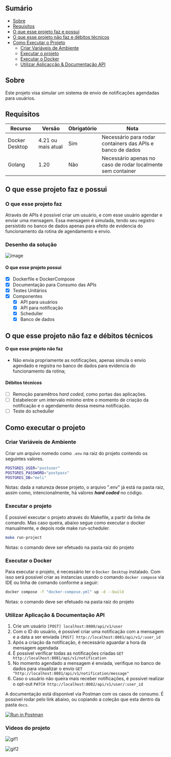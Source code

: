 ## Sumário
- [Sobre](#sobre)
- [Requisitos](#requisitos)
- [O que esse projeto faz e possui](#o-que-esse-projeto-faz-e-possui)
- [O que esse projeto não faz e débitos técnicos](#o-que-esse-projeto-não-faz-e-débitos-técnicos)
- [Como Executar o Projeto](#como-executar-o-projeto)
  - [Criar Variáveis de Ambiente](#criar-variáveis-de-ambiente)
  - [Executar o projeto](#como-executar-o-projeto)
  - [Executar o Docker](#executar-o-docker)
  - [Utilizar Aplicaçção & Documentação API](#utilizar-aplicação--documentação-api)


## Sobre
Este projeto visa simular um sistema de envio de notificações agendadas para usuários.

## Requisitos

|Recurso|Versão|Obrigatório|Nota|
|-|-|-|-|
|Docker Desktop| 4.21 ou mais atual|Sim|Necessário para rodar containers das APIs e banco de dados|
|Golang| 1.20|Não|Necessário apenas no caso de rodar localmente sem container|

## O que esse projeto faz e possui
### O que esse projeto faz
Através de APIs é possível criar um usuário, e com esse usuário agendar e  enviar uma mensagem. Essa mensagem é simulada, tendo seu registro persistido no banco de dados apenas para efeito de evidencia do funcionamento da rotina de agendamento e envio.

### Desenho da solução
![image](https://github.com/b-bianca/challenge/assets/71153572/99f6e65f-d0e1-4dc0-bcc8-642f873c36d1)


#### O que esse projeto possui
 - [x] Dockerfile e DockerCompose
 - [x] Documentação para Consumo das APIs
 - [x] Testes Unitários
 - [x] Componentes
   - [x] API para usuários
   - [x] API para notificação
   - [x] Scheduller
   - [x] Banco de dados

## O que esse projeto não faz e débitos técnicos
#### O que esse projeto não faz
- Não envia propriamente as notificações, apenas simula o envio agendado e registra no banco de dados para evidencia do funcionamento da rotina;

#### Débitos técnicos
- [ ] Remoção paramêtros *hard coded*, como portas das aplicações.
- [ ] Estabelecer um intervalo mínimo entre o momento de criação da notificação e o agendamento dessa mesma notificação.
- [ ] Teste do scheduller

## Como executar o projeto
### Criar Variáveis de Ambiente
Criar um arquivo nomedo como `.env` na raiz do projeto contendo os seguintes valores.
~~~bash
POSTGRES_USER="postuser"
POSTGRES_PASSWORD="postpass"
POSTGRES_DB="meli"
~~~
Notas: dada a natureza desse projeto, o arquivo ".env" já está na pasta raiz, assim como, intencionalmente, há valores ***hard coded*** no código.

### Executar o projeto
É possivel executar o projeto através do Makefile, a partir da linha de comando. Mas caso queira, abaixo segue como executar o docker manualmente, e depois rode make run-scheduler.
~~~bash
make run-project
~~~
Notas: o comando deve ser efetuado na pasta raiz do projeto

### Executar o Docker
Para executar o projeto, é necessário ter o `Docker Desktop` instalado. Com isso será possível criar as instancias usando o comando `docker compose` via IDE ou linha de comando conforme a seguir:
~~~bash
docker compose -f "docker-compose.yml" up -d --build
~~~
Notas: o comando deve ser efetuado na pasta raiz do projeto

### Utilizar Aplicação & Documentação API
1. Crie um usuário `[POST] localhost:8080/api/v1/user` 
2. Com o ID do usuário, é possivel criar uma notificação com a mensagem e a data a ser enviada `[POST] http://localhost:8081/api/v1/:user_id`
3. Após a criação da notificação, é necessário aguardar a hora da mensagem agendada
4. É possivel verificar todas as notificações criadas `GET http://localhost:8081/api/v1/notification`
4. No momento agendado a mensagem é enviada, verifique no banco de dados para visualizar o envio `GET "http://localhost:8081/api/v1/notification/message"`
5. Caso o usuário não queira mais receber notificações, é possivel realizar o opt-out `PATCH http://localhost:8082/api/v1/user/:user_id `

A documentação está disponível via Postman com os casos de consumo. É possivel rodar pelo link abaixo, ou copiando a coleção que esta dentro da pasta `docs`.

[![Run in Postman](https://run.pstmn.io/button.svg)](https://app.getpostman.com/run-collection/13244098-734faa73-a2e1-4b8e-8faf-42abaec3f5c7?action=collection%2Ffork&source=rip_markdown&collection-url=entityId%3D13244098-734faa73-a2e1-4b8e-8faf-42abaec3f5c7%26entityType%3Dcollection%26workspaceId%3D5e98eea6-1218-49b0-abb5-3b3c919df553)

### Videos do projeto

![gif1](https://github.com/b-bianca/challenge/assets/71153572/3e10bc4c-fc09-4e18-a9fc-ce6c586e192c)

![gif2](https://github.com/b-bianca/challenge/assets/71153572/7962a226-475c-4e45-8b60-2311631b59d8)
